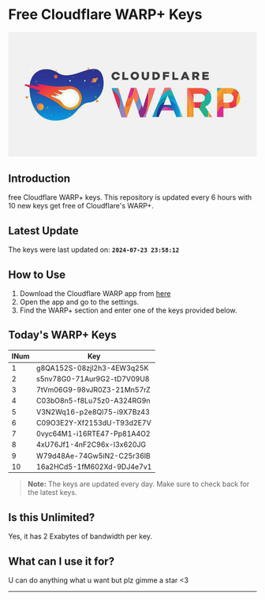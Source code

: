 
# Free Cloudflare WARP+ Keys

![Banner](asset/IMG_20240629_142710_129.jpg)

## Introduction

free Cloudflare WARP+ keys. This repository is updated every 6 hours with 10 new keys get free of Cloudflare's WARP+.

## Latest Update

The keys were last updated on: **`2024-07-23 23:58:12`**

## How to Use

1. Download the Cloudflare WARP app from [here](https://1.1.1.1/)
2. Open the app and go to the settings.
3. Find the WARP+ section and enter one of the keys provided below.

## Today's WARP+ Keys

| INum | Key |
|-------|-----|
| 1     | g8QA152S-08zjl2h3-4EW3q25K               |
| 2     | s5nv78G0-71Aur9G2-tD7V09U8               |
| 3     | 7tVm06G9-98vJR0Z3-21Mn57rZ               |
| 4     | C03bO8n5-f8Lu75z0-A324RG9n               |
| 5     | V3N2Wq16-p2e8Ql75-i9X7Bz43               |
| 6     | C09O3E2Y-Xf2153dU-T93d2E7V               |
| 7     | 0vyc64M1-i16RTE47-Pp81A4O2               |
| 8     | 4xU76Jf1-4nF2C96x-l3x620JG               |
| 9     | W79d48Ae-74Gw5iN2-C25r36lB               |
| 10    | 16a2HCd5-1fM602Xd-9DJ4e7v1               |


> **Note:** The keys are updated every day. Make sure to check back for the latest keys.

## Is this Unlimited?

Yes, it has 2 Exabytes of bandwidth per key.

## What can I use it for?
U can do anything what u want but plz gimme a star <3

---
